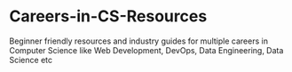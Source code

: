 # Careers-in-CS-Resources
Beginner friendly resources and industry guides for multiple careers in Computer Science like Web Development, DevOps, Data Engineering, Data Science etc

